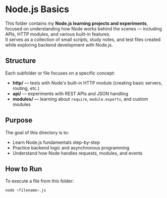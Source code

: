 # Node.js Basics

This folder contains my **Node.js learning projects and experiments**, focused on understanding how Node works behind the scenes — including APIs, HTTP modules, and various built-in features.  
It serves as a collection of small scripts, study notes, and test files created while exploring backend development with Node.js.

## Structure

Each subfolder or file focuses on a specific concept:
- **http/** — tests with Node's built-in HTTP module (creating basic servers, routing, etc.)
- **api/** — experiments with REST APIs and JSON handling
- **modules/** — learning about `require`, `module.exports`, and custom modules

## Purpose

The goal of this directory is to:
- Learn Node.js fundamentals step-by-step  
- Practice backend logic and asynchronous programming  
- Understand how Node handles requests, modules, and events  

## How to Run

To execute a file from this folder:
```bash
node <filename>.js
